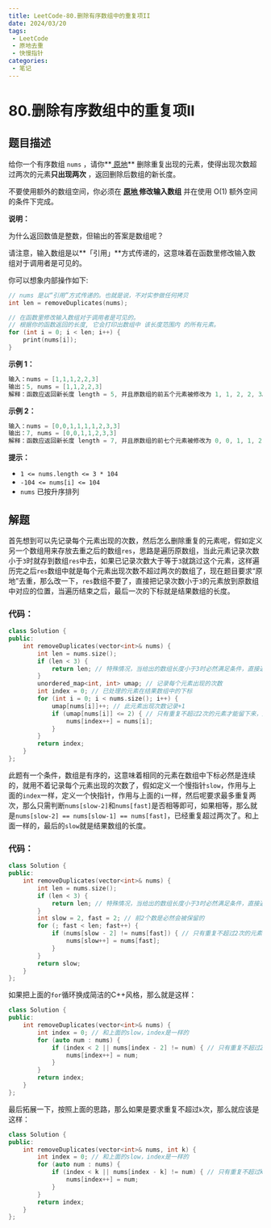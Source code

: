 ```yaml
---
title: LeetCode-80.删除有序数组中的重复项II
date: 2024/03/20
tags:
 - LeetCode
 - 原地去重
 - 快慢指针
categories:
 - 笔记
---
```


# 80.删除有序数组中的重复项II

## 题目描述

给你一个有序数组 `nums` ，请你**[ 原地](http://baike.baidu.com/item/原地算法)** 删除重复出现的元素，使得出现次数超过两次的元素**只出现两次** ，返回删除后数组的新长度。

不要使用额外的数组空间，你必须在 **[原地 ](https://baike.baidu.com/item/原地算法)修改输入数组** 并在使用 O(1) 额外空间的条件下完成。



**说明：**

为什么返回数值是整数，但输出的答案是数组呢？

请注意，输入数组是以**「引用」**方式传递的，这意味着在函数里修改输入数组对于调用者是可见的。

你可以想象内部操作如下:

```c++
// nums 是以“引用”方式传递的。也就是说，不对实参做任何拷贝
int len = removeDuplicates(nums);

// 在函数里修改输入数组对于调用者是可见的。
// 根据你的函数返回的长度, 它会打印出数组中 该长度范围内 的所有元素。
for (int i = 0; i < len; i++) {
    print(nums[i]);
}
```

 

**示例 1：**

```c++
输入：nums = [1,1,1,2,2,3]
输出：5, nums = [1,1,2,2,3]
解释：函数应返回新长度 length = 5, 并且原数组的前五个元素被修改为 1, 1, 2, 2, 3。 不需要考虑数组中超出新长度后面的元素。
```

**示例 2：**

```c++
输入：nums = [0,0,1,1,1,1,2,3,3]
输出：7, nums = [0,0,1,1,2,3,3]
解释：函数应返回新长度 length = 7, 并且原数组的前七个元素被修改为 0, 0, 1, 1, 2, 3, 3。不需要考虑数组中超出新长度后面的元素。
```

 

**提示：**

- `1 <= nums.length <= 3 * 104`
- `-104 <= nums[i] <= 104`
- `nums` 已按升序排列



## 解题

首先想到可以先记录每个元素出现的次数，然后怎么删除重复的元素呢，假如定义另一个数组用来存放去重之后的数组`res`，思路是遍历原数组，当此元素记录次数小于`3`时就存到数组`res`中去，如果已记录次数大于等于`3`就跳过这个元素，这样遍历完之后`res`数组中就是每个元素出现次数不超过两次的数组了，现在题目要求“原地”去重，那么改一下，`res`数组不要了，直接把记录次数小于`3`的元素放到原数组中对应的位置，当遍历结束之后，最后一次的下标就是结果数组的长度。

### 代码：

```c++
class Solution {
public:
    int removeDuplicates(vector<int>& nums) {
        int len = nums.size();
        if (len < 3) {
            return len; // 特殊情况，当给出的数组长度小于3时必然满足条件，直接返回
        }
        unordered_map<int, int> umap; // 记录每个元素出现的次数
        int index = 0; // 已处理的元素在结果数组中的下标
        for (int i = 0; i < nums.size(); i++) {
            umap[nums[i]]++; // 此元素出现次数记录+1
            if (umap[nums[i]] <= 2) { // 只有重复不超过2次的元素才能留下来，超过的部分就跳过
                nums[index++] = nums[i];
            }
        }
        return index;
    }
};
```

此题有一个条件，数组是有序的，这意味着相同的元素在数组中下标必然是连续的，就用不着记录每个元素出现的次数了，假如定义一个慢指针`slow`，作用与上面的`index`一样，定义一个快指针，作用与上面的`i`一样，然后呢要求最多重复两次，那么只需判断`nums[slow-2]`和`nums[fast]`是否相等即可，如果相等，那么就是`nums[slow-2] == nums[slow-1] == nums[fast]`，已经重复超过两次了。和上面一样的，最后的`slow`就是结果数组的长度。

### 代码：

```c++
class Solution {
public:
    int removeDuplicates(vector<int>& nums) {
        int len = nums.size();
        if (len < 3) {
            return len; // 特殊情况，当给出的数组长度小于3时必然满足条件，直接返回
        }
        int slow = 2, fast = 2; // 前2个数是必然会被保留的
        for (; fast < len; fast++) {
            if (nums[slow - 2] != nums[fast]) { // 只有重复不超过2次的元素才能留下来，超过的部分就跳过
                nums[slow++] = nums[fast]; 
            }
        }
        return slow;
    }
};
```

如果把上面的`for`循环换成简洁的C++风格，那么就是这样：

```c++
class Solution {
public:
    int removeDuplicates(vector<int>& nums) {
        int index = 0; // 和上面的slow，index是一样的
        for (auto num : nums) {
            if (index < 2 || nums[index - 2] != num) { // 只有重复不超过2次的元素才能留下来，超过的部分就跳过
                nums[index++] = num; 
            }
        }
        return index;
    }
};
```

最后拓展一下，按照上面的思路，那么如果是要求重复不超过`k`次，那么就应该是这样：

```c++
class Solution {
public:
    int removeDuplicates(vector<int>& nums, int k) {
        int index = 0; // 和上面的slow，index是一样的
        for (auto num : nums) {
            if (index < k || nums[index - k] != num) { // 只有重复不超过k次的元素才能留下来，超过的部分就跳过
                nums[index++] = num; 
            }
        }
        return index;
    }
};
```

